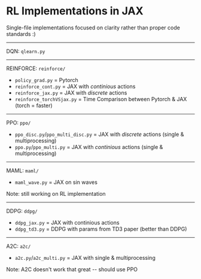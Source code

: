 # RL Implementations in JAX 

Single-file implementations focused on clarity rather than proper code standards :)

---
DQN: `qlearn.py`

---
REINFORCE: `reinforce/`
- `policy_grad.py` = Pytorch  
- `reinforce_cont.py` = JAX with *continious* actions
- `reinforce_jax.py` = JAX with *discrete* actions 
- `reinforce_torchVSjax.py` = Time Comparison between Pytorch & JAX (torch = faster)

---
PPO: `ppo/`
- `ppo_disc.py`/`ppo_multi_disc.py` = JAX with *discrete* actions (single & multiprocessing)
- `ppo.py`/`ppo_multi.py` = JAX with *continious* actions (single & multiprocessing)

---
MAML: `maml/`
- `maml_wave.py` = JAX on sin waves 

Note: still working on RL implementation

---
DDPG: `ddpg/`
- `ddpg_jax.py` = JAX with continious actions
- `ddpg_td3.py` = DDPG with params from TD3 paper (better than DDPG)

---
A2C: `a2c/`
- `a2c.py`/`a2c_multi.py` = JAX with single & multiprocessing 

Note: A2C doesn't work that great -- should use PPO 
